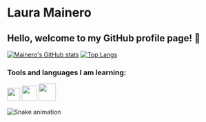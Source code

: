 # Laura Mainero
## Hello, welcome to my GitHub profile page! 👋
[![Mainero's GitHub stats](https://github-readme-stats.vercel.app/api?username=lauramainero&show_icons=true&theme=algolia&bg_color=00000000&hide=prs,contribs)](https://github.com/lauramainero/github-readme-stats) [![Top Langs](https://github-readme-stats.vercel.app/api/top-langs/?username=lauramainero&layout=compact&theme=algolia&bg_color=00000000)](https://github.com/lauramainero/github-readme-stats)

### Tools and languages I am learning:

<img src="https://cdn.jsdelivr.net/gh/devicons/devicon/icons/git/git-original.svg" width="30" height="30"/> <img src="https://cdn.jsdelivr.net/gh/devicons/devicon/icons/python/python-original.svg" width="35" height="35"/> <img src="https://cdn.jsdelivr.net/gh/devicons/devicon/icons/latex/latex-original.svg" width="40" height="40"/>

![Snake animation](https://github.com/lauramainero/seu-usuário-aqui/blob/output/github-contribution-grid-snake.svg)
